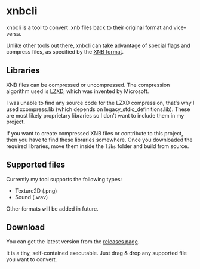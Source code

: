 # xnbcli
xnbcli is a tool to convert .xnb files back to their original format and vice-versa.

Unlike other tools out there, xnbcli can take advantage of special flags and compress files, as specified by the [XNB format](https://github.com/SimonDarksideJ/XNAGameStudio/wiki/Compiled-(XNB)-Content-Format).

## Libraries
XNB files can be compressed or uncompressed. The compression algorithm used is [LZXD](https://msdn.microsoft.com/en-us/library/cc483133%28v=exchg.80%29.aspx), which was invented by Microsoft.

I was unable to find any source code for the LZXD compression, that's why I used xcompress.lib (which depends on legacy_stdio_definitions.lib).
These are most likely proprietary libraries so I don't want to include them in my project.

If you want to create compressed XNB files or contribute to this project, then you have to find these libraries somewhere.
Once you downloaded the required libraries, move them inside the `libs` folder and build from source.

## Supported files
Currently my tool supports the following types:
* Texture2D (.png)
* Sound (.wav)

Other formats will be added in future.

## Download
You can get the latest version from the [releases page](https://github.com/Odex64/xnbcli/releases).

It is a tiny, self-contained executable. Just drag & drop any supported file you want to convert.
